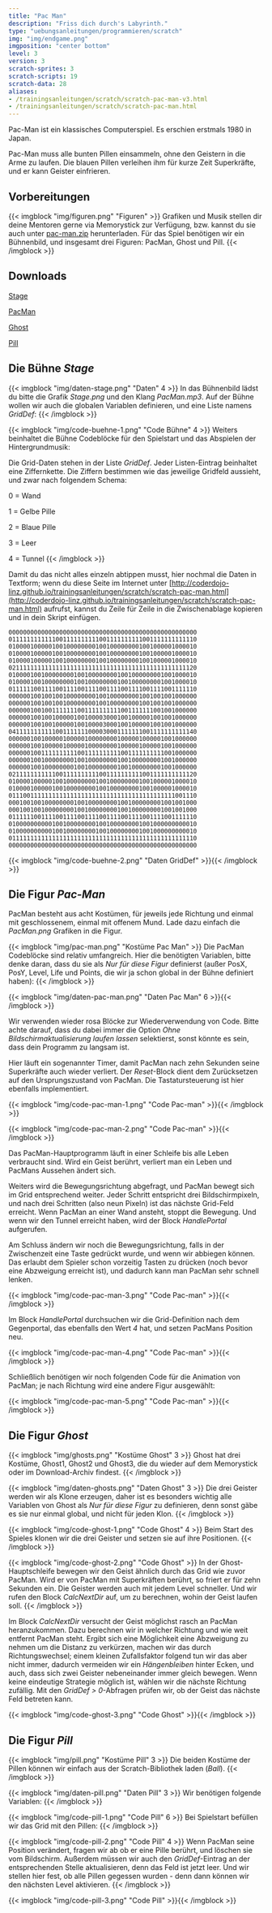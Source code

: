 ```yaml
---
title: "Pac Man"
description: "Friss dich durch's Labyrinth."
type: "uebungsanleitungen/programmieren/scratch"
img: "img/endgame.png"
imgposition: "center bottom"
level: 3
version: 3
scratch-sprites: 3
scratch-scripts: 19
scratch-data: 28
aliases:
- /trainingsanleitungen/scratch/scratch-pac-man-v3.html
- /trainingsanleitungen/scratch/scratch-pac-man.html
---
```


Pac-Man ist ein klassisches Computerspiel. Es erschien erstmals 1980 in Japan.

Pac-Man muss alle bunten Pillen einsammeln, ohne den Geistern in die Arme zu laufen. Die blauen Pillen verleihen ihm für kurze Zeit Superkräfte, und er kann Geister einfrieren.

## Vorbereitungen

{{< imgblock "img/figuren.png" "Figuren" >}}
Grafiken und Musik stellen dir deine Mentoren gerne via Memorystick zur Verfügung, bzw. kannst du sie auch unter [pac-man.zip](pac-man.zip) herunterladen.
Für das Spiel benötigen wir ein Bühnenbild, und insgesamt drei Figuren: PacMan, Ghost und Pill.
{{< /imgblock >}}

## Downloads

[Stage](img/Stage.png)

[PacMan](img/PacMan.sprite3)

[Ghost](img/Ghost.sprite3)

[Pill](img/Pill.sprite3)

## Die Bühne *Stage*

{{< imgblock "img/daten-stage.png" "Daten" 4 >}}
In das Bühnenbild lädst du bitte die Grafik *Stage.png* und den Klang *PacMan.mp3*. Auf der Bühne wollen wir auch die globalen Variablen definieren, und eine Liste namens *GridDef*:
{{< /imgblock >}}

{{< imgblock "img/code-buehne-1.png" "Code Bühne" 4 >}}
Weiters beinhaltet die Bühne Codeblöcke für den Spielstart und das Abspielen der Hintergrundmusik:

Die Grid-Daten stehen in der Liste *GridDef*. Jeder Listen-Eintrag beinhaltet eine Ziffernkette. Die Ziffern bestimmen wie das jeweilige Gridfeld aussieht, und zwar nach folgendem Schema:

0 = Wand

1 = Gelbe Pille

2 = Blaue Pille

3 = Leer

4 = Tunnel
{{< /imgblock >}}

Damit du das nicht alles einzeln abtippen musst, hier nochmal die Daten in Textform; wenn du diese Seite im Internet unter [http://coderdojo-linz.github.io/trainingsanleitungen/scratch/scratch-pac-man.html](http://coderdojo-linz.github.io/trainingsanleitungen/scratch/scratch-pac-man.html) aufrufst, kannst du Zeile für Zeile in die Zwischenablage kopieren und in dein Skript einfügen.

```shell
0000000000000000000000000000000000000000000000000000
0111111111111001111111111001111111111001111111111110
0100001000001001000000001001000000001001000001000010
0100001000001001000000001001000000001001000001000010
0100001000001001000000001001000000001001000001000010
0211111111111111111111111111111111111111111111111120
0100001001000000001001000000001001000000001001000010
0100001001000000001001000000001001000000001001000010
0111111001111001111001111001111001111001111001111110
0000001001001001000000001001000000001001001001000000
0000001001001001000000001001000000001001001001000000
0000001001001111111001111111111001111111001001000000
0000001001001000001001000030001001000001001001000000
0000001001001000001001000030001001000001001001000000
0411111111111001111111000030001111111001111111111140
0000001001000001000001000000001000001000001001000000
0000001001000001000001000000001000001000001001000000
0000001001111111111001111111111001111111111001000000
0000001001000000001001000000001001000000001001000000
0000001001000000001001000000001001000000001001000000
0211111111111001111111111001111111111001111111111120
0100001000001001000000001001000000001001000001000010
0100001000001001000000001001000000001001000001000010
0111001111111111111111111111111111111111111111001110
0001001001000000001001000000001001000000001001001000
0001001001000000001001000000001001000000001001001000
0111111001111001111001111001111001111001111001111110
0100000000001001000000001001000000001001000000000010
0100000000001001000000001001000000001001000000000010
0111111111111111111111111111111111111111111111111110
0000000000000000000000000000000000000000000000000000
```

{{< imgblock "img/code-buehne-2.png" "Daten GridDef" >}}{{< /imgblock >}}

## Die Figur *Pac-Man*

PacMan besteht aus acht Kostümen, für jeweils jede Richtung und einmal mit geschlossenem, einmal mit offenem Mund. Lade dazu einfach die *PacMan.png* Grafiken in die Figur.

{{< imgblock "img/pac-man.png" "Kostüme Pac Man" >}}
Die PacMan Codeblöcke sind relativ umfangreich. Hier die benötigten Variablen, bitte denke daran, dass du sie als *Nur für diese Figur* definierst (außer PosX, PosY, Level, Life und Points, die wir ja schon global in der Bühne definiert haben):
{{< /imgblock >}}

{{< imgblock "img/daten-pac-man.png" "Daten Pac Man" 6 >}}{{< /imgblock >}}

Wir verwenden wieder rosa Blöcke zur Wiederverwendung von Code. Bitte achte darauf, dass du dabei immer die Option *Ohne Bildschirmaktualisierung laufen lassen* selektierst, sonst könnte es sein, dass dein Programm zu langsam ist.

Hier läuft ein sogenannter Timer, damit PacMan nach zehn Sekunden seine Superkräfte auch wieder verliert. Der *Reset*-Block dient dem Zurücksetzen auf den Ursprungszustand von PacMan. Die Tastatursteuerung ist hier ebenfalls implementiert.

{{< imgblock "img/code-pac-man-1.png" "Code Pac-man" >}}{{< /imgblock >}}

{{< imgblock "img/code-pac-man-2.png" "Code Pac-man" >}}{{< /imgblock >}}

Das PacMan-Hauptprogramm läuft in einer Schleife bis alle Leben verbraucht sind. Wird ein Geist berührt, verliert man ein Leben und PacMans Aussehen ändert sich.

Weiters wird die Bewegungsrichtung abgefragt, und PacMan bewegt sich im Grid entsprechend weiter. Jeder Schritt entspricht drei Bildschirmpixeln, und nach drei Schritten (also neun Pixeln) ist das nächste Grid-Feld erreicht. Wenn PacMan an einer Wand ansteht, stoppt die Bewegung.
Und wenn wir den Tunnel erreicht haben, wird der Block *HandlePortal* aufgerufen.

Am Schluss ändern wir noch die Bewegungsrichtung, falls in der Zwischenzeit eine Taste gedrückt wurde, und wenn wir abbiegen können. Das erlaubt dem Spieler schon vorzeitig Tasten zu drücken (noch bevor eine Abzweigung erreicht ist), und dadurch kann man PacMan sehr schnell lenken.

{{< imgblock "img/code-pac-man-3.png" "Code Pac-man" >}}{{< /imgblock >}}

Im Block *HandlePortal* durchsuchen wir die Grid-Definition nach dem Gegenportal, das ebenfalls den Wert *4* hat, und setzen PacMans Position neu.

{{< imgblock "img/code-pac-man-4.png" "Code Pac-man" >}}{{< /imgblock >}}

Schließlich benötigen wir noch folgenden Code für die Animation von PacMan; je nach Richtung wird eine andere Figur ausgewählt:

{{< imgblock "img/code-pac-man-5.png" "Code Pac-man" >}}{{< /imgblock >}}

## Die Figur *Ghost*

{{< imgblock "img/ghosts.png" "Kostüme Ghost" 3 >}}
Ghost hat drei Kostüme, Ghost1, Ghost2 und Ghost3, die du wieder auf dem Memorystick oder im Download-Archiv findest.
{{< /imgblock >}}

{{< imgblock "img/daten-ghosts.png" "Daten Ghost" 3 >}}
Die drei Geister werden wir als Klone erzeugen, daher ist es besonders wichtig alle Variablen von Ghost als *Nur für diese Figur* zu definieren, denn sonst gäbe es sie nur einmal global, und nicht für jeden Klon.
{{< /imgblock >}}

{{< imgblock "img/code-ghost-1.png" "Code Ghost" 4 >}}
Beim Start des Spieles klonen wir die drei Geister und setzen sie auf ihre Positionen.
{{< /imgblock >}}

{{< imgblock "img/code-ghost-2.png" "Code Ghost" >}}
In der Ghost-Hauptschleife bewegen wir den Geist ähnlich durch das Grid wie zuvor PacMan. Wird er von PacMan mit Superkräften berührt, so friert er für zehn Sekunden ein. Die Geister werden auch mit jedem Level schneller. Und wir rufen den Block *CalcNextDir* auf, um zu berechnen, wohin der Geist laufen soll.
{{< /imgblock >}}

Im Block *CalcNextDir* versucht der Geist möglichst rasch an PacMan heranzukommen. Dazu berechnen wir in welcher Richtung und wie weit entfernt PacMan steht. Ergibt sich eine Möglichkeit eine Abzweigung zu nehmen um die Distanz zu verkürzen, machen wir das durch Richtungswechsel; einem kleinen Zufallsfaktor folgend tun wir das aber nicht immer, dadurch vermeiden wir ein *Hängenbleiben* hinter Ecken, und auch, dass sich zwei Geister nebeneinander immer gleich bewegen. Wenn keine eindeutige Strategie möglich ist, wählen wir die nächste Richtung zufällig. Mit den *GridDef > 0*-Abfragen prüfen wir, ob der Geist das nächste Feld betreten kann.

{{< imgblock "img/code-ghost-3.png" "Code Ghost" >}}{{< /imgblock >}}

## Die Figur *Pill*

{{< imgblock "img/pill.png" "Kostüme Pill" 3 >}}
Die beiden Kostüme der Pillen können wir einfach aus der Scratch-Bibliothek laden (*Ball*).
{{< /imgblock >}}

{{< imgblock "img/daten-pill.png" "Daten Pill" 3 >}}
Wir benötigen folgende Variablen:
{{< /imgblock >}}

{{< imgblock "img/code-pill-1.png" "Code Pill" 6 >}}
Bei Spielstart befüllen wir das Grid mit den Pillen:
{{< /imgblock >}}

{{< imgblock "img/code-pill-2.png" "Code Pill" 4 >}}
Wenn PacMan seine Position verändert, fragen wir ab ob er eine Pille berührt, und löschen sie vom Bildschirm. Außerdem müssen wir auch den *GridDef*-Eintrag an der entsprechenden Stelle aktualisieren, denn das Feld ist jetzt leer. Und wir stellen hier fest, ob alle Pillen gegessen wurden - denn dann können wir den nächsten Level aktivieren.
{{< /imgblock >}}

{{< imgblock "img/code-pill-3.png" "Code Pill" >}}{{< /imgblock >}}
